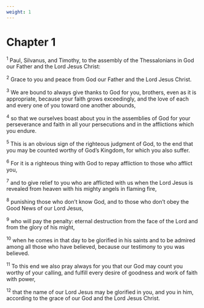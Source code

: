 ```yaml
---
weight: 1
---
```


# Chapter 1

<sup>1</sup> Paul, Silvanus, and Timothy, to the assembly of the Thessalonians in God our Father and the Lord Jesus Christ: 

<sup>2</sup> Grace to you and peace from God our Father and the Lord Jesus Christ. 

<sup>3</sup> We are bound to always give thanks to God for you, brothers, even as it is appropriate, because your faith grows exceedingly, and the love of each and every one of you toward one another abounds, 

<sup>4</sup> so that we ourselves boast about you in the assemblies of God for your perseverance and faith in all your persecutions and in the afflictions which you endure. 

<sup>5</sup> This is an obvious sign of the righteous judgment of God, to the end that you may be counted worthy of God’s Kingdom, for which you also suffer. 

<sup>6</sup> For it is a righteous thing with God to repay affliction to those who afflict you, 

<sup>7</sup> and to give relief to you who are afflicted with us when the Lord Jesus is revealed from heaven with his mighty angels in flaming fire, 

<sup>8</sup> punishing those who don’t know God, and to those who don’t obey the Good News of our Lord Jesus, 

<sup>9</sup> who will pay the penalty: eternal destruction from the face of the Lord and from the glory of his might, 

<sup>10</sup> when he comes in that day to be glorified in his saints and to be admired among all those who have believed, because our testimony to you was believed. 

<sup>11</sup> To this end we also pray always for you that our God may count you worthy of your calling, and fulfill every desire of goodness and work of faith with power, 

<sup>12</sup> that the name of our Lord Jesus may be glorified in you, and you in him, according to the grace of our God and the Lord Jesus Christ. 


